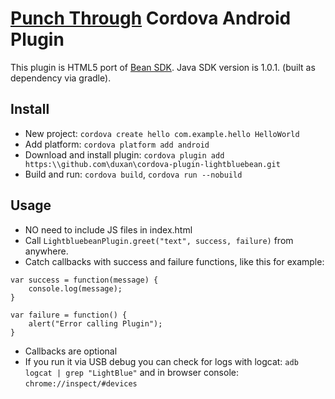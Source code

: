 [Punch Through](https://punchthrough.com/) Cordova Android Plugin 
=============================================

This plugin is HTML5 port of [Bean SDK](https://github.com/PunchThrough/Bean-Android-SDK).
Java SDK version is 1.0.1. (built as dependency via gradle).

## Install
- New project: `cordova create hello com.example.hello HelloWorld`
- Add platform: `cordova platform add android`
- Download and install plugin: `cordova plugin add https:\\github.com\duxan\cordova-plugin-lightbluebean.git`
- Build and run: `cordova build`, `cordova run --nobuild`

## Usage
- NO need to include JS files in index.html
- Call `LightbluebeanPlugin.greet("text", success, failure)` from anywhere.
- Catch callbacks with success and failure functions, like this for example: 

``` 
var success = function(message) {
    console.log(message);
}

var failure = function() {
    alert("Error calling Plugin");
}
```

- Callbacks are optional
- If you run it via USB debug you can check for logs with logcat: `adb logcat | grep "LightBlue"` and in browser console: `chrome://inspect/#devices`